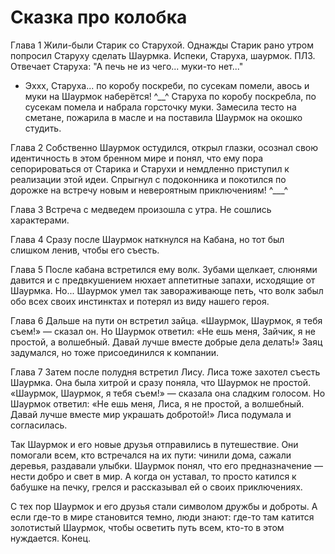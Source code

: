# Сказка про колобка

Глава 1
Жили-были Старик со Старухой. Однажды Старик рано утром попросил Старуху сделать Шаурмка. Испеки, Старуха, шаурмок. ПЛЗ. 
Отвечает Старуха: "А печь не из чего... муки-то нет..."
- Эххх, Старуха... по коробу поскреби, по сусекам помели, авось и муки на Шаурмок наберётся! ^__^
Старуха по коробу поскребла, по сусекам помела и набрала горсточку муки.
Замесила тесто на сметане, пожарила в масле и на поставила Шаурмок на окошко студить. 

Глава 2
Собственно Шаурмок остудился, открыл глазки, осознал свою идентичность в этом бренном мире и понял, что ему пора сепорироваться от Старика и Старухи и немдленно приступил к реализации этой идеи. Спрыгнул с подоконника и покотился по дорожке на встречу новым и невероятным приключениям! ^___^

Глава 3
Встреча с медведем произошла с утра. Не сошлись характерами. 

Глава 4
Сразу после Шаурмок наткнулся на Кабана, но тот был слишком ленив, чтобы его съесть.

Глава 5
После кабана встретился ему волк. Зубами щелкает, слюнями давится и с предвкушением нюхает аппетитные запахи, исходящие от Шаурмка. Но... Шаурмок умел так завораживающе петь, что волк забыл обо всех своих инстинктах и потерял из виду нашего героя.

Глава 6
Дальше на пути он встретил зайца. «Шаурмок, Шаурмок, я тебя съем!» — сказал он. Но Шаурмок ответил: «Не ешь меня, Зайчик, я не простой, а волшебный. Давай лучше вместе добрые дела делать!» Заяц задумался, но тоже присоединился к компании.

Глава 7
Затем после полудня встретил Лису. Лиса тоже захотел съесть Шаурмка. 
Она была хитрой и сразу поняла, что Шаурмок не простой. «Шаурмок, Шаурмок, я тебя съем!» — сказала она сладким голосом. Но Шаурмок ответил: «Не ешь меня, Лиса, я не простой, а волшебный. Давай лучше вместе мир украшать добротой!» Лиса подумала и согласилась.

Так Шаурмок и его новые друзья отправились в путешествие. Они помогали всем, кто встречался на их пути: чинили дома, сажали деревья, раздавали улыбки. Шаурмок понял, что его предназначение — нести добро и свет в мир. А когда он уставал, то просто катился к бабушке на печку, грелся и рассказывал ей о своих приключениях.

С тех пор Шаурмок и его друзья стали символом дружбы и доброты. А если где-то в мире становится темно, люди знают: где-то там катится золотистый Шаурмок, чтобы осветить путь всем, кто-то в этом нуждается.
Конец.